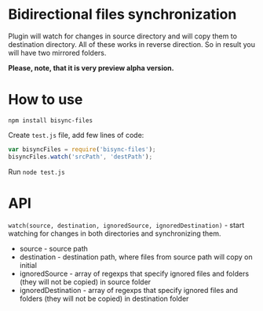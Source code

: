 # Bidirectional files synchronization
Plugin will watch for changes in source directory and will copy them to destination directory. All of these works in 
reverse direction. So in result you will have two mirrored folders.

**Please, note, that it is very preview alpha version.**

# How to use
`npm install bisync-files`

Create `test.js` file, add few lines of code:

```javascript
var bisyncFiles = require('bisync-files');
bisyncFiles.watch('srcPath', 'destPath');
```

Run `node test.js`

# API
`watch(source, destination, ignoredSource, ignoredDestination)` - start watching for changes in both directories and 
synchronizing them.
- source - source path
- destination - destination path, where files from source path will copy on initial
- ignoredSource - array of regexps that specify ignored files and folders (they will not be copied) in source folder
- ignoredDestination - array of regexps that specify ignored files and folders (they will not be copied) in destination folder
